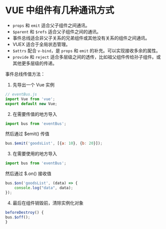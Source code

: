 # VUE 中组件有几种通讯方式

- `props` 和 `emit` 适合父子组件之间通讯。
- `$parent` 和 `$refs` 适合父子组件之间的通讯。
- 事件总线适合非父子关系的兄弟组件或其他没有关系的组件之间通讯。
- VUEX 适合于全局状态管理。
- `$attrs` 配合 `v-bind`，是 `props` 和 `emit` 的补充。可以实现接收多余的属性。
- `provide` 和 `reject` 适合多层级之间的透传，比如祖父组件传给孙子组件。或其他更多层级的传递。


事件总线传值方法：

1. 先导出一个 Vue 实例

```javascript
// eventBus.js
import Vue from 'vue';
export default new Vue;
```

2. 在需要传值的地方导入

```javascript
import bus from 'eventBus';
```

然后通过 $emit() 传值

```javascript
bus.$emit('goodsList', [{a: 10}, {b: 20}]);
```

3. 在需要使用的地方导入

```javascript
import bus from 'eventBus';
```

然后通过 $.on() 接收值

```javascript
bus.$on('goodsList', (data) => {
    console.log("data", data);
});
```

4. 最后在组件销毁前，清除实例化对象

```javascript
beforeDestroy() {
bus.$off();
}
```